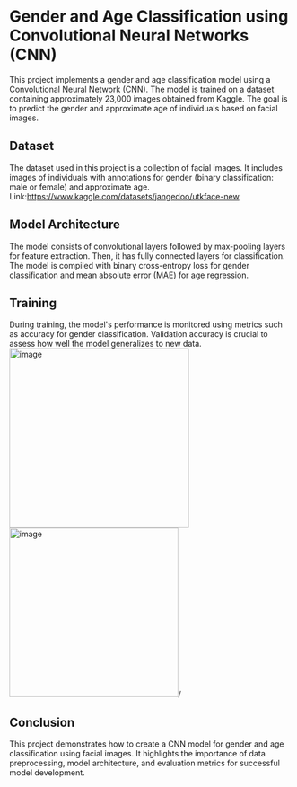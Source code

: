 # Gender and Age Classification using Convolutional Neural Networks (CNN)

This project implements a gender and age classification model using a Convolutional Neural Network (CNN). The model is trained on a dataset containing approximately 23,000 images obtained from Kaggle. The goal is to predict the gender and approximate age of individuals based on facial images.

## Dataset

The dataset used in this project is a collection of facial images. It includes images of individuals with annotations for gender (binary classification: male or female) and approximate age.\
Link:https://www.kaggle.com/datasets/jangedoo/utkface-new

## Model Architecture

The model consists of convolutional layers followed by max-pooling layers for feature extraction. Then, it has fully connected layers for classification. The model is compiled with binary cross-entropy loss for gender classification and mean absolute error (MAE) for age regression.

## Training
During training, the model's performance is monitored using metrics such as accuracy for gender classification. Validation accuracy is crucial to assess how well the model generalizes to new data.\
<img width="320" alt="image" src="https://github.com/Anujpratap9997/Gender-and-Age-prediction/assets/86520878/4a706230-1414-4d85-bfe1-c90e39f14056">
<img width="301" alt="image" src="https://github.com/Anujpratap9997/Gender-and-Age-prediction/assets/86520878/aa4ad1cf-2cac-4eb8-b142-2bc331731802">/

## Conclusion

This project demonstrates how to create a CNN model for gender and age classification using facial images. It highlights the importance of data preprocessing, model architecture, and evaluation metrics for successful model development.


